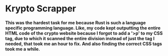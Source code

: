 # Krypto Scrapper 

#### This was the hardest task for me because Rust is such a language specific programming language. Like, my code kept outputting the entire HTML code of the crypto website because I forgot to add a '>p' to my CSS tag, due to which it scanned the entire division instead of just the tag I needed, that took me an hour to fix. And also finding the correct CSS tags took me a while. 
